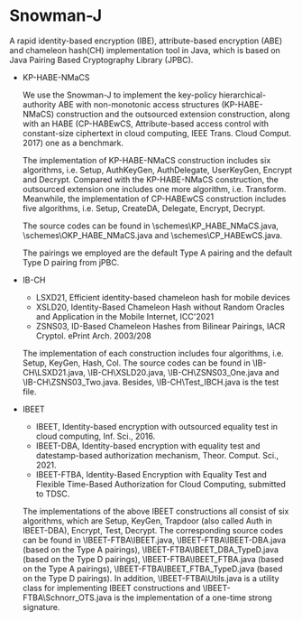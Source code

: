# Snowman-J
A rapid identity-based encryption (IBE), attribute-based encryption (ABE) and chameleon hash(CH) implementation tool in Java, which is based on Java Pairing Based Cryptography Library (JPBC).

* KP-HABE-NMaCS

	We use the Snowman-J to implement the key-policy hierarchical-authority ABE with non-monotonic access structures (KP-HABE-NMaCS) construction and the outsourced extension construction, along with an HABE (CP-HABEwCS, Attribute-based access control with constant-size ciphertext in cloud computing, IEEE Trans. Cloud Comput. 2017) one as a benchmark. 

	The implementation of KP-HABE-NMaCS construction includes six algorithms, i.e. Setup, AuthKeyGen, AuthDelegate, UserKeyGen, Encrypt and Decrypt. Compared with the KP-HABE-NMaCS construction, the outsourced extension one includes one more algorithm, i.e. Transform. Meanwhile, the implementation of CP-HABEwCS construction includes five algorithms, i.e. Setup, CreateDA, Delegate, Encrypt, Decrypt.

	The source codes can be found in \schemes\KP_HABE_NMaCS.java, \schemes\OKP_HABE_NMaCS.java and \schemes\CP_HABEwCS.java.
	
	The pairings we employed are the default Type A pairing and the default Type D pairing from jPBC.

* IB-CH

	+  LSXD21, Efficient identity-based chameleon hash for mobile devices
	+  XSLD20, Identity-Based Chameleon Hash without Random Oracles and Application in the Mobile Internet, ICC'2021
	+  ZSNS03, ID-Based Chameleon Hashes from Bilinear Pairings, IACR Cryptol. ePrint Arch. 2003/208 

	The implementation of each construction includes four algorithms, i.e. Setup, KeyGen, Hash, Col. The source codes can be found in \IB-CH\LSXD21.java, \IB-CH\XSLD20.java, \IB-CH\ZSNS03_One.java and \IB-CH\ZSNS03_Two.java. Besides, \IB-CH\Test_IBCH.java is the test file.

* IBEET

	+  IBEET, Identity-based encryption with outsourced equality test in cloud computing, Inf. Sci., 2016.
	+  IBEET-DBA, Identity-based encryption with equality test and datestamp-based authorization mechanism, Theor. Comput. Sci., 2021.
	+  IBEET-FTBA, Identity-Based Encryption with Equality Test and Flexible Time-Based Authorization for Cloud Computing, submitted to TDSC.

	The implementations of the above IBEET constructions all consist of six algorithms, which are Setup, KeyGen, Trapdoor (also called Auth in IBEET-DBA), Encrypt, Test, Decrypt. The corresponding source codes can be found in \IBEET-FTBA\IBEET.java, \IBEET-FTBA\IBEET-DBA.java (based on the Type A pairings), \IBEET-FTBA\IBEET_DBA_TypeD.java (based on the Type D pairings), \IBEET-FTBA\IBEET_FTBA.java (based on the Type A pairings), \IBEET-FTBA\IBEET_FTBA_TypeD.java (based on the Type D pairings). In addition, \IBEET-FTBA\Utils.java is a utility class for implementing IBEET constructions and \IBEET-FTBA\Schnorr_OTS.java is the implementation of a one-time strong signature.

